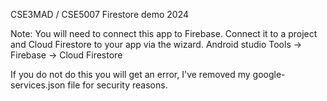 CSE3MAD / CSE5007 Firestore demo 2024

Note: You will need to connect this app to Firebase.
Connect it to a project and Cloud Firestore to your app via the wizard.
Android studio Tools -> Firebase -> Cloud Firestore

If you do not do this you will get an error, I've removed my google-services.json file for security reasons.
```